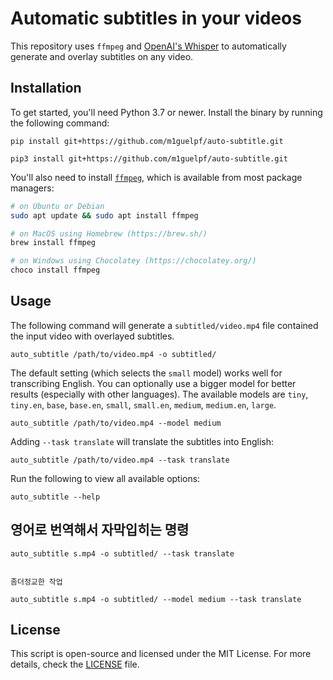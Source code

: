 # Automatic subtitles in your videos

This repository uses `ffmpeg` and [OpenAI's Whisper](https://openai.com/blog/whisper) to automatically generate and overlay subtitles on any video.

## Installation

To get started, you'll need Python 3.7 or newer. Install the binary by running the following command:

    pip install git+https://github.com/m1guelpf/auto-subtitle.git
    
    pip3 install git+https://github.com/m1guelpf/auto-subtitle.git

You'll also need to install [`ffmpeg`](https://ffmpeg.org/), which is available from most package managers:

```bash
# on Ubuntu or Debian
sudo apt update && sudo apt install ffmpeg

# on MacOS using Homebrew (https://brew.sh/)
brew install ffmpeg

# on Windows using Chocolatey (https://chocolatey.org/)
choco install ffmpeg
```

## Usage

The following command will generate a `subtitled/video.mp4` file contained the input video with overlayed subtitles.

    auto_subtitle /path/to/video.mp4 -o subtitled/

The default setting (which selects the `small` model) works well for transcribing English. You can optionally use a bigger model for better results (especially with other languages). The available models are `tiny`, `tiny.en`, `base`, `base.en`, `small`, `small.en`, `medium`, `medium.en`, `large`.

    auto_subtitle /path/to/video.mp4 --model medium

Adding `--task translate` will translate the subtitles into English:

    auto_subtitle /path/to/video.mp4 --task translate

Run the following to view all available options:

    auto_subtitle --help
    
    
    
## 영어로 번역해서 자막입히는 명령
```
auto_subtitle s.mp4 -o subtitled/ --task translate


좀더정교한 작업

auto_subtitle s.mp4 -o subtitled/ --model medium --task translate

```



## License

This script is open-source and licensed under the MIT License. For more details, check the [LICENSE](LICENSE) file.
